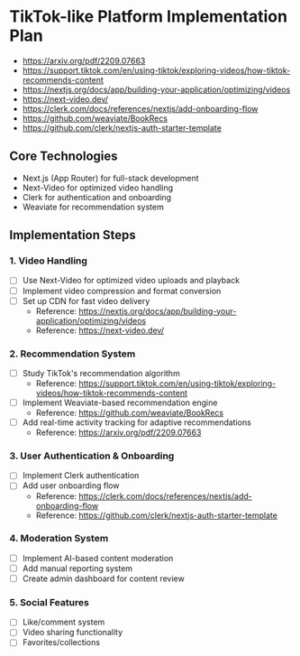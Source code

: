 # TikTok-like Platform Implementation Plan

- <https://arxiv.org/pdf/2209.07663>
- <https://support.tiktok.com/en/using-tiktok/exploring-videos/how-tiktok-recommends-content>
- <https://nextjs.org/docs/app/building-your-application/optimizing/videos>
- <https://next-video.dev/>
- <https://clerk.com/docs/references/nextjs/add-onboarding-flow>
- <https://github.com/weaviate/BookRecs>
- <https://github.com/clerk/nextjs-auth-starter-template>

## Core Technologies

- Next.js (App Router) for full-stack development
- Next-Video for optimized video handling
- Clerk for authentication and onboarding
- Weaviate for recommendation system

## Implementation Steps

### 1. Video Handling

- [ ] Use Next-Video for optimized video uploads and playback
- [ ] Implement video compression and format conversion
- [ ] Set up CDN for fast video delivery
  - Reference: <https://nextjs.org/docs/app/building-your-application/optimizing/videos>
  - Reference: <https://next-video.dev/>

### 2. Recommendation System

- [ ] Study TikTok's recommendation algorithm
  - Reference: <https://support.tiktok.com/en/using-tiktok/exploring-videos/how-tiktok-recommends-content>
- [ ] Implement Weaviate-based recommendation engine
  - Reference: <https://github.com/weaviate/BookRecs>
- [ ] Add real-time activity tracking for adaptive recommendations
  - Reference: <https://arxiv.org/pdf/2209.07663>

### 3. User Authentication & Onboarding

- [ ] Implement Clerk authentication
- [ ] Add user onboarding flow
  - Reference: <https://clerk.com/docs/references/nextjs/add-onboarding-flow>
  - Reference: <https://github.com/clerk/nextjs-auth-starter-template>

### 4. Moderation System

- [ ] Implement AI-based content moderation
- [ ] Add manual reporting system
- [ ] Create admin dashboard for content review

### 5. Social Features

- [ ] Like/comment system
- [ ] Video sharing functionality
- [ ] Favorites/collections
